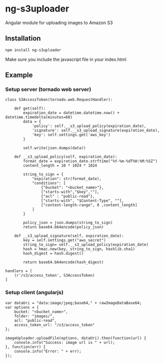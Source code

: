 # ng-s3uploader

Angular module for uploading images to Amazon S3

## Installation

	npm install ng-s3uploader

Make sure you include the javascript file in your index.html

## Example

### Setup server (tornado web server)

	class S3AccessToken(tornado.web.RequestHandler):

		def get(self):
			expiration_date = datetime.datetime.now() + datetime.timedelta(minutes=60)
			data = {
				'policy': self.__s3_upload_policy(expiration_date),
				'signature': self.__s3_upload_signature(expiration_date),
				'key': self.settings.get('aws_key')
			}

			self.write(json.dumps(data))

		def __s3_upload_policy(self, expiration_date):
			format_date = expiration_date.strftime("%Y-%m-%dT%H:%M:%SZ")
			content_length = 10 * 1024 * 1024

			string_to_sign = {
				"expiration": str(format_date),
				"conditions": [
					{"bucket": "<bucket_name>"},
					["starts-with","$key",""],
					{"acl" : "public-read"},
					["starts-with", "$Content-Type", ""],
					["content-length-range", 0 ,content_length]
				]
			}

			policy_json = json.dumps(string_to_sign)
			return base64.b64encode(policy_json)

		def __s3_upload_signature(self, expiration_date):
			key = self.settings.get("aws_secret")
			string_to_sign= self.__s3_upload_policy(expiration_date)
			hash = hmac.new(key, string_to_sign, hashlib.sha1)
			hash_digest = hash.digest()

			return base64.b64encode(hash_digest)

	handlers = [
		(r'/s3/access_token', S3AccessToken)
	]

### Setup client (angularjs)

	var dataUri = "data:image/jpeg;base64," + rawImageDataBase64;
	var options = {
		bucket: "<bucket_name>",
		folder: "images/",
		acl: "public-read",
		access_token_url: "/s3/access_token"
	};

	imageUploader.uploadFile(options, dataUri).then(function(url) {
		console.info("Success: image url is " + url);
	}, function(err) {
		console.info("Error: " + err);
	});
